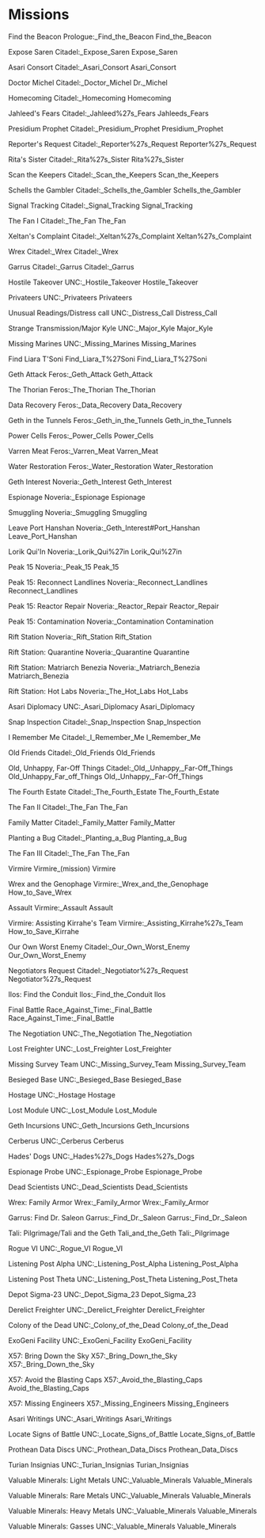 # Missions

<!-- Prologue -->

Find the Beacon
Prologue:_Find_the_Beacon
Find_the_Beacon

<!-- The Citadel I -->

Expose Saren
Citadel:_Expose_Saren
Expose_Saren

Asari Consort
Citadel:_Asari_Consort
Asari_Consort

Doctor Michel
Citadel:_Doctor_Michel
Dr._Michel

Homecoming
Citadel:_Homecoming
Homecoming

Jahleed's Fears
Citadel:_Jahleed%27s_Fears
Jahleeds_Fears

Presidium Prophet
Citadel:_Presidium_Prophet
Presidium_Prophet

Reporter\'s Request
Citadel:_Reporter%27s_Request
Reporter%27s_Request

Rita\'s Sister
Citadel:_Rita%27s_Sister
Rita%27s_Sister

Scan the Keepers
Citadel:_Scan_the_Keepers
Scan_the_Keepers

Schells the Gambler
Citadel:_Schells_the_Gambler
Schells_the_Gambler

Signal Tracking
Citadel:_Signal_Tracking
Signal_Tracking

The Fan I
Citadel:_The_Fan
The_Fan

Xeltan's Complaint
Citadel:_Xeltan%27s_Complaint
Xeltan%27s_Complaint

Wrex
Citadel:_Wrex
Citadel:_Wrex

Garrus
Citadel:_Garrus
Citadel:_Garrus

Hostile Takeover
UNC:_Hostile_Takeover
Hostile_Takeover

Privateers
UNC:_Privateers
Privateers

Unusual Readings/Distress call
UNC:_Distress_Call
Distress_Call

Strange Transmission/Major Kyle
UNC:_Major_Kyle
Major_Kyle

Missing Marines
UNC:_Missing_Marines
Missing_Marines

<!-- Therum -->

Find Liara T'Soni
Find_Liara_T%27Soni
Find_Liara_T%27Soni

<!-- Feros -->

Geth Attack
Feros:_Geth_Attack
Geth_Attack

The Thorian
Feros:_The_Thorian
The_Thorian

Data Recovery
Feros:_Data_Recovery
Data_Recovery

Geth in the Tunnels
Feros:_Geth_in_the_Tunnels
Geth_in_the_Tunnels

Power Cells
Feros:_Power_Cells
Power_Cells

Varren Meat
Feros:_Varren_Meat
Varren_Meat

Water Restoration
Feros:_Water_Restoration
Water_Restoration

<!-- Noveria -->

Geth Interest
Noveria:_Geth_Interest
Geth_Interest

Espionage
Noveria:_Espionage
Espionage

Smuggling
Noveria:_Smuggling
Smuggling

Leave Port Hanshan
Noveria:_Geth_Interest#Port_Hanshan
Leave_Port_Hanshan

Lorik Qui'In
Noveria:_Lorik_Qui%27in
Lorik_Qui%27in

Peak 15
Noveria:_Peak_15
Peak_15

Peak 15: Reconnect Landlines
Noveria:_Reconnect_Landlines
Reconnect_Landlines

Peak 15: Reactor Repair
Noveria:_Reactor_Repair
Reactor_Repair

Peak 15: Contamination
Noveria:_Contamination
Contamination

Rift Station
Noveria:_Rift_Station
Rift_Station

Rift Station: Quarantine
Noveria:_Quarantine
Quarantine

Rift Station: Matriarch Benezia
Noveria:_Matriarch_Benezia
Matriarch_Benezia

Rift Station: Hot Labs
Noveria:_The_Hot_Labs
Hot_Labs

Asari Diplomacy
UNC:_Asari_Diplomacy
Asari_Diplomacy

<!-- The Citadel II -->

Snap Inspection
Citadel:_Snap_Inspection
Snap_Inspection

I Remember Me
Citadel:_I_Remember_Me
I_Remember_Me

Old Friends
Citadel:_Old_Friends
Old_Friends

Old, Unhappy, Far-Off Things
Citadel:_Old,_Unhappy,_Far-Off_Things
Old_Unhappy_Far_off_Things
Old,_Unhappy,_Far-Off_Things

The Fourth Estate
Citadel:_The_Fourth_Estate
The_Fourth_Estate

The Fan II
Citadel:_The_Fan
The_Fan

Family Matter
Citadel:_Family_Matter
Family_Matter

Planting a Bug
Citadel:_Planting_a_Bug
Planting_a_Bug

<!-- The Citadel III -->

The Fan III
Citadel:_The_Fan
The_Fan

<!-- Virmire -->

Virmire
Virmire_(mission)
Virmire

Wrex and the Genophage
Virmire:_Wrex_and_the_Genophage
How_to_Save_Wrex

Assault
Virmire:_Assault
Assault

Virmire: Assisting Kirrahe's Team
Virmire:_Assisting_Kirrahe%27s_Team
How_to_Save_Kirrahe

<!-- The Citadel IV (Lockdown) -->

Our Own Worst Enemy
Citadel:_Our_Own_Worst_Enemy
Our_Own_Worst_Enemy

Negotiators Request
Citadel:_Negotiator%27s_Request
Negotiator%27s_Request

<!-- Race against time -->

Ilos: Find the Conduit
Ilos:_Find_the_Conduit
Ilos

Final Battle
Race_Against_Time:_Final_Battle
Race_Against_Time:_Final_Battle

<!-- Uncharted systems & assignments -->

The Negotiation
UNC:_The_Negotiation
The_Negotiation

Lost Freighter
UNC:_Lost_Freighter
Lost_Freighter

Missing Survey Team
UNC:_Missing_Survey_Team
Missing_Survey_Team

Besieged Base
UNC:_Besieged_Base
Besieged_Base

Hostage
UNC:_Hostage
Hostage

Lost Module
UNC:_Lost_Module
Lost_Module

Geth Incursions
UNC:_Geth_Incursions
Geth_Incursions

Cerberus
UNC:_Cerberus
Cerberus

Hades' Dogs
UNC:_Hades%27s_Dogs
Hades%27s_Dogs

Espionage Probe
UNC:_Espionage_Probe
Espionage_Probe

Dead Scientists
UNC:_Dead_Scientists
Dead_Scientists

Wrex: Family Armor
Wrex:_Family_Armor
Wrex:_Family_Armor

Garrus: Find Dr. Saleon
Garrus:_Find_Dr._Saleon
Garrus:_Find_Dr._Saleon

Tali: Pilgrimage/Tali and the Geth
Tali_and_the_Geth
Tali:_Pilgrimage

Rogue VI
UNC:_Rogue_VI
Rogue_VI

Listening Post Alpha
UNC:_Listening_Post_Alpha
Listening_Post_Alpha

Listening Post Theta
UNC:_Listening_Post_Theta
Listening_Post_Theta

Depot Sigma-23
UNC:_Depot_Sigma_23
Depot_Sigma_23

Derelict Freighter
UNC:_Derelict_Freighter
Derelict_Freighter

Colony of the Dead
UNC:_Colony_of_the_Dead
Colony_of_the_Dead

ExoGeni Facility
UNC:_ExoGeni_Facility
ExoGeni_Facility

<!-- Bring Down the Sky (DLC) -->

X57: Bring Down the Sky
X57:_Bring_Down_the_Sky
X57:_Bring_Down_the_Sky

X57: Avoid the Blasting Caps
X57:_Avoid_the_Blasting_Caps
Avoid_the_Blasting_Caps

X57: Missing Engineers
X57:_Missing_Engineers
Missing_Engineers

<!-- Discovery Assignments -->

Asari Writings
UNC:_Asari_Writings
Asari_Writings

Locate Signs of Battle
UNC:_Locate_Signs_of_Battle
Locate_Signs_of_Battle

Prothean Data Discs
UNC:_Prothean_Data_Discs
Prothean_Data_Discs

Turian Insignias
UNC:_Turian_Insignias
Turian_Insignias

Valuable Minerals: Light Metals
UNC:_Valuable_Minerals
Valuable_Minerals

Valuable Minerals: Rare Metals
UNC:_Valuable_Minerals
Valuable_Minerals

Valuable Minerals: Heavy Metals
UNC:_Valuable_Minerals
Valuable_Minerals

Valuable Minerals: Gasses
UNC:_Valuable_Minerals
Valuable_Minerals
